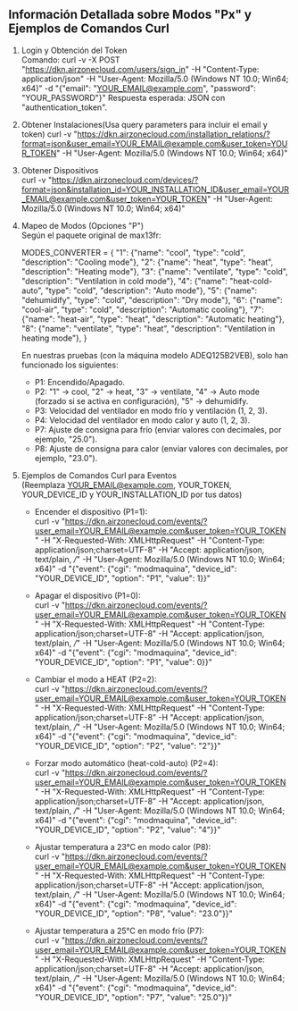Información Detallada sobre Modos "Px" y Ejemplos de Comandos Curl
-------------------------------------------------------

1. Login y Obtención del Token  
   Comando:
   curl -v -X POST "https://dkn.airzonecloud.com/users/sign_in" -H "Content-Type: application/json" -H "User-Agent: Mozilla/5.0 (Windows NT 10.0; Win64; x64)" -d "{\"email\": \"YOUR_EMAIL@example.com\", \"password\": \"YOUR_PASSWORD\"}"
   Respuesta esperada: JSON con "authentication_token".

2. Obtener Instalaciones(Usa query parameters para incluir el email y token)
curl -v "https://dkn.airzonecloud.com/installation_relations/?format=json&user_email=YOUR_EMAIL@example.com&user_token=YOUR_TOKEN" -H "User-Agent: Mozilla/5.0 (Windows NT 10.0; Win64; x64)"

3. Obtener Dispositivos  
   curl -v "https://dkn.airzonecloud.com/devices/?format=json&installation_id=YOUR_INSTALLATION_ID&user_email=YOUR_EMAIL@example.com&user_token=YOUR_TOKEN" -H "User-Agent: Mozilla/5.0 (Windows NT 10.0; Win64; x64)"

4. Mapeo de Modos (Opciones "P")  
   Según el paquete original de max13fr:
   
   MODES_CONVERTER = {
       "1": {"name": "cool", "type": "cold", "description": "Cooling mode"},
       "2": {"name": "heat", "type": "heat", "description": "Heating mode"},
       "3": {"name": "ventilate", "type": "cold", "description": "Ventilation in cold mode"},
       "4": {"name": "heat-cold-auto", "type": "cold", "description": "Auto mode"},
       "5": {"name": "dehumidify", "type": "cold", "description": "Dry mode"},
       "6": {"name": "cool-air", "type": "cold", "description": "Automatic cooling"},
       "7": {"name": "heat-air", "type": "heat", "description": "Automatic heating"},
       "8": {"name": "ventilate", "type": "heat", "description": "Ventilation in heating mode"},
   }
   
   En nuestras pruebas (con la máquina modelo ADEQ125B2VEB), solo han funcionado los siguientes:
   - P1: Encendido/Apagado.
   - P2: "1" → cool, "2" → heat, "3" → ventilate, "4" → Auto mode (forzado si se activa en configuración), "5" → dehumidify.
   - P3: Velocidad del ventilador en modo frío y ventilación (1, 2, 3).
   - P4: Velocidad del ventilador en modo calor y auto (1, 2, 3).
   - P7: Ajuste de consigna para frío (enviar valores con decimales, por ejemplo, "25.0").
   - P8: Ajuste de consigna para calor (enviar valores con decimales, por ejemplo, "23.0").

5. Ejemplos de Comandos Curl para Eventos  
   (Reemplaza YOUR_EMAIL@example.com, YOUR_TOKEN, YOUR_DEVICE_ID y YOUR_INSTALLATION_ID por tus datos)
   
   - Encender el dispositivo (P1=1):  
     curl -v "https://dkn.airzonecloud.com/events/?user_email=YOUR_EMAIL@example.com&user_token=YOUR_TOKEN" -H "X-Requested-With: XMLHttpRequest" -H "Content-Type: application/json;charset=UTF-8" -H "Accept: application/json, text/plain, */*" -H "User-Agent: Mozilla/5.0 (Windows NT 10.0; Win64; x64)" -d "{\"event\": {\"cgi\": \"modmaquina\", \"device_id\": \"YOUR_DEVICE_ID\", \"option\": \"P1\", \"value\": 1}}"
   
   - Apagar el dispositivo (P1=0):  
     curl -v "https://dkn.airzonecloud.com/events/?user_email=YOUR_EMAIL@example.com&user_token=YOUR_TOKEN" -H "X-Requested-With: XMLHttpRequest" -H "Content-Type: application/json;charset=UTF-8" -H "Accept: application/json, text/plain, */*" -H "User-Agent: Mozilla/5.0 (Windows NT 10.0; Win64; x64)" -d "{\"event\": {\"cgi\": \"modmaquina\", \"device_id\": \"YOUR_DEVICE_ID\", \"option\": \"P1\", \"value\": 0}}"
   
   - Cambiar el modo a HEAT (P2=2):  
     curl -v "https://dkn.airzonecloud.com/events/?user_email=YOUR_EMAIL@example.com&user_token=YOUR_TOKEN" -H "X-Requested-With: XMLHttpRequest" -H "Content-Type: application/json;charset=UTF-8" -H "Accept: application/json, text/plain, */*" -H "User-Agent: Mozilla/5.0 (Windows NT 10.0; Win64; x64)" -d "{\"event\": {\"cgi\": \"modmaquina\", \"device_id\": \"YOUR_DEVICE_ID\", \"option\": \"P2\", \"value\": \"2\"}}"
   
   - Forzar modo automático (heat-cold-auto) (P2=4):  
     curl -v "https://dkn.airzonecloud.com/events/?user_email=YOUR_EMAIL@example.com&user_token=YOUR_TOKEN" -H "X-Requested-With: XMLHttpRequest" -H "Content-Type: application/json;charset=UTF-8" -H "Accept: application/json, text/plain, */*" -H "User-Agent: Mozilla/5.0 (Windows NT 10.0; Win64; x64)" -d "{\"event\": {\"cgi\": \"modmaquina\", \"device_id\": \"YOUR_DEVICE_ID\", \"option\": \"P2\", \"value\": \"4\"}}"
   
   - Ajustar temperatura a 23°C en modo calor (P8):  
     curl -v "https://dkn.airzonecloud.com/events/?user_email=YOUR_EMAIL@example.com&user_token=YOUR_TOKEN" -H "X-Requested-With: XMLHttpRequest" -H "Content-Type: application/json;charset=UTF-8" -H "Accept: application/json, text/plain, */*" -H "User-Agent: Mozilla/5.0 (Windows NT 10.0; Win64; x64)" -d "{\"event\": {\"cgi\": \"modmaquina\", \"device_id\": \"YOUR_DEVICE_ID\", \"option\": \"P8\", \"value\": \"23.0\"}}"
   
   - Ajustar temperatura a 25°C en modo frío (P7):  
     curl -v "https://dkn.airzonecloud.com/events/?user_email=YOUR_EMAIL@example.com&user_token=YOUR_TOKEN" -H "X-Requested-With: XMLHttpRequest" -H "Content-Type: application/json;charset=UTF-8" -H "Accept: application/json, text/plain, */*" -H "User-Agent: Mozilla/5.0 (Windows NT 10.0; Win64; x64)" -d "{\"event\": {\"cgi\": \"modmaquina\", \"device_id\": \"YOUR_DEVICE_ID\", \"option\": \"P7\", \"value\": \"25.0\"}}"
